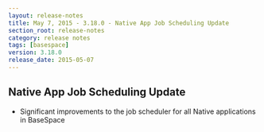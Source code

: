 ```yaml
---
layout: release-notes
title: May 7, 2015 - 3.18.0 - Native App Job Scheduling Update
section_root: release-notes
category: release notes
tags: [basespace]
version: 3.18.0
release_date: 2015-05-07
---
```


## Native App Job Scheduling Update

- Significant improvements to the job scheduler for all Native applications in BaseSpace
